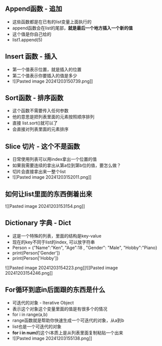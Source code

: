 ## Append函数 - 追加
- 这些函数都是在已有的list变量上面执行的
- append函数会在list的尾部，**就是最后一个地方插入一个新的值**
- 这个值是你自己给的
- list1.append(5)


## Insert 函数 - 插入
- 第一个值表示位置，就是插入的位置
- 第二个值表示你要插入的值是多少
- ![[Pasted image 20241203150739.png]]
## Sort函数 - 排序函数
- 这个函数不需要传入任何参数
- 他的意思是把列表里面的元素按照顺序排列
- 直接 list.sort()就可以了
- 会直接对列表里面的元素排序

## Slice 切片  - 这个不是函数
- 日常使用列表可以用index拿出一个位置的值
- 如果我需要连续的拿出从第a位到第b位的值，要怎么做？
- 切片会直接拿出来一整个list
- ![[Pasted image 20241203152011.png]]
## 如何让list里面的东西倒着出来


![[Pasted image 20241203153154.png]]



## Dictionary 字典 - Dict
- 这是一个特殊的列表，里面的结构是key-value
- 现在的key不同于list的index, 可以放字符串
- Person = {"Name":"Ken",  "Age":18 , "Gender": "Male", "Hobby":"Piano}
- print(Person['Gender'])
- print(Person['Hobby'])

![[Pasted image 20241203154223.png]]![[Pasted image 20241203154246.png]]


## For循环到底in后面跟的东西是什么
- 可迭代的对象 - Iterative Object
- 表示这个对象这个变量里面的值是有很多个的情况
- for i in range(a,b)
- range函数就是帮助你快速生成一个可迭代的对象，从a到b
- list也是一个可迭代的对象
- **for i in num**的这个i本质上是从列表里面复制粘贴一个出来
- ![[Pasted image 20241203155138.png]]